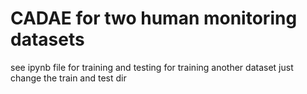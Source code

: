# CADAE for two human monitoring datasets
see ipynb file for training and testing
for training another dataset just change the train and test dir
